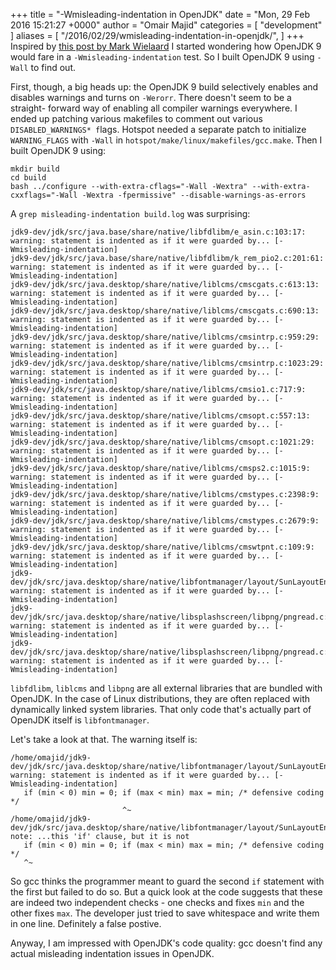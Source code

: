 +++
title = "-Wmisleading-indentation in OpenJDK"
date = "Mon, 29 Feb 2016 15:21:27 +0000"
author = "Omair Majid"
categories = [ "development" ]
aliases = [
    "/2016/02/29/wmisleading-indentation-in-openjdk/",
]
+++
Inspired by [this post by Mark Wielaard](https://gnu.wildebeest.org/blog/mjw/2016/01/09/looking-forward-to-gcc6-nice-new-warnings/) I started wondering how OpenJDK 9 would fare in a `-Wmisleading-indentation` test. So I built OpenJDK 9 using `-Wall` to find out.  
  
First, though, a big heads up: the OpenJDK 9 build selectively enables and
disables warnings and turns on `-Werorr`. There doesn't seem to be a straight-
forward way of enabling all compiler warnings everywhere. I ended up patching
various makefiles to comment out various `DISABLED_WARNINGS* f`lags. Hotspot
needed a separate patch to initialize `WARNING_FLAGS` with `-Wall` in
`hotspot/make/linux/makefiles/gcc.make`. Then I built OpenJDK 9 using:  
  

    
    
    mkdir build  
    cd build  
    bash ../configure --with-extra-cflags="-Wall -Wextra" --with-extra-cxxflags="-Wall -Wextra -fpermissive" --disable-warnings-as-errors  
    

  
  
A `grep misleading-indentation build.log` was surprising:  

    
    
    jdk9-dev/jdk/src/java.base/share/native/libfdlibm/e_asin.c:103:17: warning: statement is indented as if it were guarded by... [-Wmisleading-indentation]  
    jdk9-dev/jdk/src/java.base/share/native/libfdlibm/k_rem_pio2.c:201:61: warning: statement is indented as if it were guarded by... [-Wmisleading-indentation]  
    jdk9-dev/jdk/src/java.desktop/share/native/liblcms/cmscgats.c:613:13: warning: statement is indented as if it were guarded by... [-Wmisleading-indentation]  
    jdk9-dev/jdk/src/java.desktop/share/native/liblcms/cmscgats.c:690:13: warning: statement is indented as if it were guarded by... [-Wmisleading-indentation]  
    jdk9-dev/jdk/src/java.desktop/share/native/liblcms/cmsintrp.c:959:29: warning: statement is indented as if it were guarded by... [-Wmisleading-indentation]  
    jdk9-dev/jdk/src/java.desktop/share/native/liblcms/cmsintrp.c:1023:29: warning: statement is indented as if it were guarded by... [-Wmisleading-indentation]  
    jdk9-dev/jdk/src/java.desktop/share/native/liblcms/cmsio1.c:717:9: warning: statement is indented as if it were guarded by... [-Wmisleading-indentation]  
    jdk9-dev/jdk/src/java.desktop/share/native/liblcms/cmsopt.c:557:13: warning: statement is indented as if it were guarded by... [-Wmisleading-indentation]  
    jdk9-dev/jdk/src/java.desktop/share/native/liblcms/cmsopt.c:1021:29: warning: statement is indented as if it were guarded by... [-Wmisleading-indentation]  
    jdk9-dev/jdk/src/java.desktop/share/native/liblcms/cmsps2.c:1015:9: warning: statement is indented as if it were guarded by... [-Wmisleading-indentation]  
    jdk9-dev/jdk/src/java.desktop/share/native/liblcms/cmstypes.c:2398:9: warning: statement is indented as if it were guarded by... [-Wmisleading-indentation]  
    jdk9-dev/jdk/src/java.desktop/share/native/liblcms/cmstypes.c:2679:9: warning: statement is indented as if it were guarded by... [-Wmisleading-indentation]  
    jdk9-dev/jdk/src/java.desktop/share/native/liblcms/cmswtpnt.c:109:9: warning: statement is indented as if it were guarded by... [-Wmisleading-indentation]  
    jdk9-dev/jdk/src/java.desktop/share/native/libfontmanager/layout/SunLayoutEngine.cpp:154:25: warning: statement is indented as if it were guarded by... [-Wmisleading-indentation]  
    jdk9-dev/jdk/src/java.desktop/share/native/libsplashscreen/libpng/pngread.c:3880:16: warning: statement is indented as if it were guarded by... [-Wmisleading-indentation]  
    jdk9-dev/jdk/src/java.desktop/share/native/libsplashscreen/libpng/pngread.c:3997:10: warning: statement is indented as if it were guarded by... [-Wmisleading-indentation]  
    

  
`libfdlibm`, `liblcms` and `libpng` are all external libraries that are
bundled with OpenJDK. In the case of Linux distributions, they are often
replaced with dynamically linked system libraries. That only code that's
actually part of OpenJDK itself is `libfontmanager`.  
  
Let's take a look at that. The warning itself is:  

    
    
    /home/omajid/jdk9-dev/jdk/src/java.desktop/share/native/libfontmanager/layout/SunLayoutEngine.cpp:154:25: warning: statement is indented as if it were guarded by... [-Wmisleading-indentation]  
       if (min < 0) min = 0; if (max < min) max = min; /* defensive coding */  
                             ^~  
    /home/omajid/jdk9-dev/jdk/src/java.desktop/share/native/libfontmanager/layout/SunLayoutEngine.cpp:154:3: note: ...this 'if' clause, but it is not  
       if (min < 0) min = 0; if (max < min) max = min; /* defensive coding */  
       ^~  
    

  
So gcc thinks the programmer meant to guard the second `if` statement with the
first but failed to do so. But a quick look at the code suggests that these
are indeed two independent checks - one checks and fixes `min` and the other
fixes `max`. The developer just tried to save whitespace and write them in one
line. Definitely a false postive.  
  
Anyway, I am impressed with OpenJDK's code quality: gcc doesn't find any
actual misleading indentation issues in OpenJDK.


